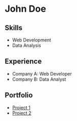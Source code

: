 # John Doe
## Skills
- Web Development
- Data Analysis
## Experience
- Company A: Web Developer
- Company B: Data Analyst
## Portfolio
- [Project 1](https://github.com/yourusername/project1)
- [Project 2](https://github.com/yourusername/project2)
